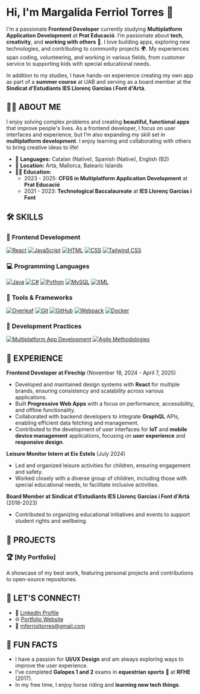# Hi, I'm Margalida Ferriol Torres 👋  
I'm a passionate **Frontend Developer** currently studying **Multiplatform Application Development** at **Prat Educació**. I’m passionate about **tech**, **creativity**, and **working with others** 🤝. I love building apps, exploring new technologies, and contributing to community projects 🌍. My experiences span coding, volunteering, and working in various fields, from customer service to supporting kids with special educational needs.  

In addition to my studies, I have hands-on experience creating my own app as part of a **summer course** at UAB and serving as a board member at the **Sindicat d'Estudiants IES Llorenç Garcías i Font d'Artà**.  

## 🧑‍💻 ABOUT ME
I enjoy solving complex problems and creating **beautiful, functional apps** that improve people's lives. As a frontend developer, I focus on user interfaces and experience, but I’m also expanding my skill set in **multiplatform development**. I enjoy learning and collaborating with others to bring creative ideas to life!

* 💬 **Languages:** Catalan (Native), Spanish (Native), English (B2)
* 📍 **Location:** Artà, Mallorca, Balearic Islands
* 🧑‍🎓 **Education:**  
  - 2023 - 2025: **CFGS in Multiplatform Application Development** at **Prat Educació**  
  - 2021 - 2023: **Technological Baccalaureate** at **IES Llorenç Garcías i Font**

## 🛠️ **SKILLS**

### 🎨 **Frontend Development**
[![React](https://img.shields.io/badge/React-61DAFB?style=for-the-badge&logo=react&logoColor=white)](https://reactjs.org/)
[![JavaScript](https://img.shields.io/badge/JavaScript-F7DF1E?style=for-the-badge&logo=javascript&logoColor=black)](https://developer.mozilla.org/en-US/docs/Web/JavaScript)
[![HTML](https://img.shields.io/badge/HTML5-E34F26?style=for-the-badge&logo=html5&logoColor=white)](https://developer.mozilla.org/en-US/docs/Web/HTML)
[![CSS](https://img.shields.io/badge/CSS3-1572B6?style=for-the-badge&logo=css3&logoColor=white)](https://developer.mozilla.org/en-US/docs/Web/CSS)
[![Tailwind CSS](https://img.shields.io/badge/TailwindCSS-06B6D4?style=for-the-badge&logo=tailwindcss&logoColor=white)](https://tailwindcss.com/)

### 💻 **Programming Languages**
[![Java](https://img.shields.io/badge/Java-007396?style=for-the-badge&logo=java&logoColor=white)](https://www.java.com/)
[![C#](https://img.shields.io/badge/C%23-239120?style=for-the-badge&logo=c-sharp&logoColor=white)](https://learn.microsoft.com/en-us/dotnet/csharp/)
[![Python](https://img.shields.io/badge/Python-3776AB?style=for-the-badge&logo=python&logoColor=white)](https://www.python.org/)
[![MySQL](https://img.shields.io/badge/MySQL-4479A1?style=for-the-badge&logo=mysql&logoColor=white)](https://www.mysql.com/)
[![XML](https://img.shields.io/badge/XML-8A2BE2?style=for-the-badge&logo=xml&logoColor=white)](https://www.w3schools.com/xml/)

### 🔧 **Tools & Frameworks**
[![Overleaf](https://img.shields.io/badge/Overleaf-47A141?style=for-the-badge&logo=overleaf&logoColor=white)](https://www.overleaf.com/)
[![Git](https://img.shields.io/badge/Git-F05032?style=for-the-badge&logo=git&logoColor=white)](https://git-scm.com/)
[![GitHub](https://img.shields.io/badge/GitHub-181717?style=for-the-badge&logo=github&logoColor=white)](https://github.com/)
[![Webpack](https://img.shields.io/badge/Webpack-8DD6F9?style=for-the-badge&logo=webpack&logoColor=black)](https://webpack.js.org/)
[![Docker](https://img.shields.io/badge/Docker-2496ED?style=for-the-badge&logo=docker&logoColor=white)](https://www.docker.com/)

### 🚀 **Development Practices**
[![Multiplatform App Development](https://img.shields.io/badge/Multiplatform%20App%20Development-4CAF50?style=for-the-badge&logo=android&logoColor=white)](#)
[![Agile Methodologies](https://img.shields.io/badge/Agile%20Methodologies-FF4500?style=for-the-badge&logo=scrum&logoColor=white)](#)


## 💼 EXPERIENCE

**Frontend Developer at Firechip** (November 18, 2024 - April 7, 2025)

* Developed and maintained design systems with **React** for multiple brands, ensuring consistency and scalability across various applications.
* Built **Progressive Web Apps** with a focus on performance, accessibility, and offline functionality.
* Collaborated with backend developers to integrate **GraphQL** APIs, enabling efficient data fetching and management.
* Contributed to the development of user interfaces for **IoT** and **mobile device management** applications, focusing on **user experience** and **responsive design**.

**Leisure Monitor Intern at Eix Estels** (July 2024)

* Led and organized leisure activities for children, ensuring engagement and safety.
* Worked closely with a diverse group of children, including those with special educational needs, to facilitate inclusive activities.

**Board Member at Sindicat d'Estudiants IES Llorenç Garcías i Font d'Artà** (2018-2023)

* Contributed to organizing educational initiatives and events to support student rights and wellbeing.

## 📂 PROJECTS

### 🏆 [My Portfolio]
A showcase of my best work, featuring personal projects and contributions to open-source repositories.


## 🤝 LET'S CONNECT!
* 📲 [LinkedIn Profile](https://www.linkedin.com/in/margalida-ferriol-torres/)
* 🌐 [Portfolio Website](https://yourportfolio.com)  
* 📧 mferrioltorres@gmail.com

## 🎯 FUN FACTS
* I have a passion for **UI/UX Design** and am always exploring ways to improve the user experience.
* I’ve completed **Galopes 1 and 2** exams in **equestrian sports** 🐴 at **RFHE** (2017).
* In my free time, I enjoy horse riding and **learning new tech things**.

